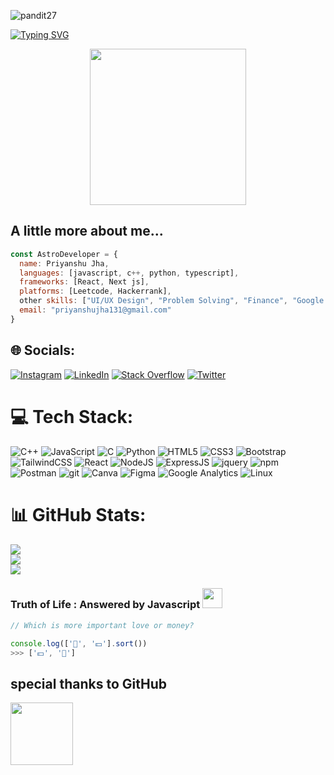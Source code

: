 <p align="left">
  <img
    src="https://komarev.com/ghpvc/?username=pandit27&label=Profile%20views&color=0e75b6&style=flat"
    alt="pandit27"
  />
</p>

[![Typing SVG](https://readme-typing-svg.herokuapp.com?font=Architects+Daughter&color=7AF79A&size=30&lines=Hello!+It's+Priyanshu!;I'm+a+programmer...;And+I+love+coding)](https://git.io/typing-svg)

<p align="center">
  <img width="250" src="https://media.giphy.com/media/NHvv0Bo3oGq1eTBDd1/giphy.gif">
</p>


## A little more about me...  
  
```javascript
const AstroDeveloper = {
  name: Priyanshu Jha,
  languages: [javascript, c++, python, typescript],
  frameworks: [React, Next js],
  platforms: [Leetcode, Hackerrank],
  other skills: ["UI/UX Design", "Problem Solving", "Finance", "Google Analytics", "SEO"],
  email: "priyanshujha131@gmail.com"
}
```


## 🌐 Socials:
[![Instagram](https://img.shields.io/badge/Instagram-%23E4405F.svg?logo=Instagram&logoColor=white)](https://instagram.com/_front_end_developer_) 
[![LinkedIn](https://img.shields.io/badge/LinkedIn-%230077B5.svg?logo=linkedin&logoColor=white)](https://linkedin.com/in) 
[![Stack Overflow](https://img.shields.io/badge/-Stackoverflow-FE7A16?logo=stack-overflow&logoColor=white)](https://stackoverflow.com/users/20854612) 
[![Twitter](https://img.shields.io/badge/Twitter-%231DA1F2.svg?logo=Twitter&logoColor=white)](https://twitter.com/astrodeveloper9) 


# 💻 Tech Stack:
 ![C++](https://img.shields.io/badge/c++-%2300599C.svg?style=for-the-badge&logo=c%2B%2B&logoColor=white) ![JavaScript](https://img.shields.io/badge/javascript-%23323330.svg?style=for-the-badge&logo=javascript&logoColor=%23F7DF1E) ![C](https://img.shields.io/badge/C-00599C?style=for-the-badge&logo=c&logoColor=white) ![Python](https://img.shields.io/badge/python-3670A0?style=for-the-badge&logo=python&logoColor=ffdd54) ![HTML5](https://img.shields.io/badge/html5-%23E34F26.svg?style=for-the-badge&logo=html5&logoColor=white) ![CSS3](https://img.shields.io/badge/css3-%231572B6.svg?style=for-the-badge&logo=css3&logoColor=white) ![Bootstrap](https://img.shields.io/badge/bootstrap-%23563D7C.svg?style=for-the-badge&logo=bootstrap&logoColor=white) ![TailwindCSS](https://img.shields.io/badge/tailwindcss-%2338B2AC.svg?style=for-the-badge&logo=tailwind-css&logoColor=white) ![React](https://img.shields.io/badge/react-%2320232a.svg?style=for-the-badge&logo=react&logoColor=%2361DAFB) ![NodeJS](https://img.shields.io/badge/node.js-6DA55F?style=for-the-badge&logo=node.js&logoColor=white) ![ExpressJS](https://img.shields.io/badge/Express%20js-000000?style=for-the-badge&logo=express&logoColor=white) ![jquery](https://img.shields.io/badge/jQuery-0769AD?style=for-the-badge&logo=jquery&logoColor=white) ![npm](https://img.shields.io/badge/npm-CB3837?style=for-the-badge&logo=npm&logoColor=white) ![Postman](https://img.shields.io/badge/Postman-FF6C37?style=for-the-badge&logo=Postman&logoColor=white) ![git](https://img.shields.io/badge/GIT-E44C30?style=for-the-badge&logo=git&logoColor=white) ![Canva](https://img.shields.io/badge/Canva-%2300C4CC.svg?style=for-the-badge&logo=Canva&logoColor=white) ![Figma](https://img.shields.io/badge/figma-%23F24E1E.svg?style=for-the-badge&logo=figma&logoColor=white) ![Google Analytics](https://img.shields.io/badge/Google%20Analytics-E37400?style=for-the-badge&logo=google%20analytics&logoColor=white) ![Linux](https://img.shields.io/badge/Linux-FCC624?style=for-the-badge&logo=linux&logoColor=black)

 
# 📊 GitHub Stats:
![](https://github-readme-stats.vercel.app/api?username=pandit27&theme=react&hide_border=false&include_all_commits=true&count_private=false)<br/>
![](https://github-readme-streak-stats.herokuapp.com/?user=pandit27&theme=react&hide_border=false)<br/>
![](https://github-readme-stats.vercel.app/api/top-langs/?username=astrodevelpandit27oper1010&theme=react&hide_border=false&include_all_commits=true&count_private=false&layout=compact)


### Truth of Life : Answered by Javascript <img src = "https://media2.giphy.com/media/QssGEmpkyEOhBCb7e1/giphy.gif?cid=ecf05e47a0n3gi1bfqntqmob8g9aid1oyj2wr3ds3mg700bl&rid=giphy.gif" width = 32px height="32px">

```javascript
// Which is more important love or money?

console.log(['💙', '💵'].sort())
>>> ['💵', '💙']
```

## special thanks to GitHub
<img src="https://media.giphy.com/media/du3J3cXyzhj75IOgvA/giphy.gif" width="100">


<!-- Proudly created with GPRM ( https://gprm.itsvg.in ) -->
<!-- [![](https://visitcount.itsvg.in/api?id=pandit27&icon=2&color=0)](https://visitcount.itsvg.in) -->
